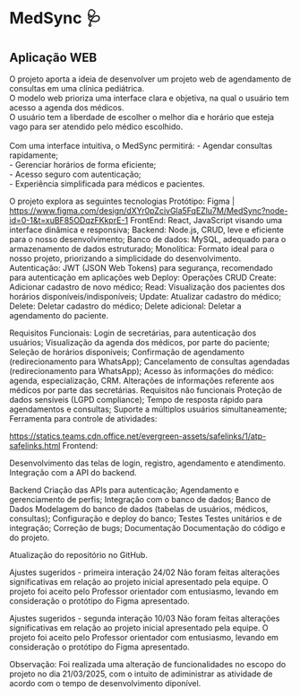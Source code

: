 <h1>MedSync 🩺</h1>

<h2>Aplicação WEB</h2>
O projeto aporta a ideia de desenvolver um projeto web de agendamento de consultas em uma clínica pediátrica.<br>
O modelo web prioriza uma interface clara e objetiva, na qual o usuário tem acesso a agenda dos médicos.<br>
O usuário tem a liberdade de escolher o melhor dia e horário que esteja vago para ser atendido pelo médico escolhido.<br>
<br>
Com uma interface intuitiva, o MedSync permitirá: 
  - Agendar consultas rapidamente; <br>
  - Gerenciar horários de forma eficiente; <br>
  - Acesso seguro com autenticação; <br>
  - Experiência simplificada para médicos e pacientes.<br>

O projeto explora as seguintes tecnologias
Protótipo: Figma | https://www.figma.com/design/dXYr0pZcivGla5FqEZlu7M/MedSync?node-id=0-1&t=xuBF85ODqzFKkprE-1 FrontEnd: React, JavaScript visando uma interface dinâmica e responsiva; Backend: Node.js, CRUD, leve e eficiente para o nosso desenvolvimento; Banco de dados: MySQL, adequado para o armazenamento de dados estruturado; Monolítica: Formato ideal para o nosso projeto, priorizando a simplicidade do desenvolvimento. Autenticação: JWT (JSON Web Tokens) para segurança, recomendado para autenticação em aplicações web Deploy: Operações CRUD Create: Adicionar cadastro de novo médico; Read: Visualização dos pacientes dos horários disponíveis/indisponíveis; Update: Atualizar cadastro do médico; Delete: Deletar cadastro do médico; Delete adicional: Deletar a agendamento do paciente.

Requisitos Funcionais: Login de secretárias, para autenticação dos usuários; Visualização da agenda dos médicos, por parte do paciente; Seleção de horários disponíveis; Confirmação de agendamento (redirecionamento para WhatsApp); Cancelamento de consultas agendadas (redirecionamento para WhatsApp); Acesso às informações do médico: agenda, especialização, CRM. Alterações de informações referente aos médicos por parte das secretárias. Requisitos não funcionais Proteção de dados sensíveis (LGPD compliance); Tempo de resposta rápido para agendamentos e consultas; Suporte a múltiplos usuários simultaneamente; Ferramenta para controle de atividades:

https://statics.teams.cdn.office.net/evergreen-assets/safelinks/1/atp-safelinks.html Frontend:

Desenvolvimento das telas de login, registro, agendamento e atendimento. Integração com a API do backend.

Backend Criação das APIs para autenticação; Agendamento e gerenciamento de perfis; Integração com o banco de dados; Banco de Dados Modelagem do banco de dados (tabelas de usuários, médicos, consultas); Configuração e deploy do banco; Testes Testes unitários e de integração; Correção de bugs; Documentação Documentação do código e do projeto.

Atualização do repositório no GitHub.

Ajustes sugeridos - primeira interação 24/02 Não foram feitas alterações significativas em relação ao projeto inicial apresentado pela equipe. O projeto foi aceito pelo Professor orientador com entusiasmo, levando em consideração o protótipo do Figma apresentado.

Ajustes sugeridos - segunda interação 10/03 Não foram feitas alterações significativas em relação ao projeto inicial apresentado pela equipe. O projeto foi aceito pelo Professor orientador com entusiasmo, levando em consideração o protótipo do Figma apresentado.

Observação: Foi realizada uma alteração de funcionalidades no escopo do projeto no dia 21/03/2025, com o intuito de adiministrar as atividade de acordo com o tempo de desenvolvimento diponível.
